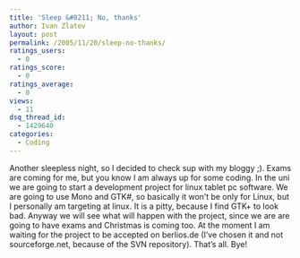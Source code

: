 ```yaml
---
title: 'Sleep &#8211; No, thanks'
author: Ivan Zlatev
layout: post
permalink: /2005/11/20/sleep-no-thanks/
ratings_users:
  - 0
ratings_score:
  - 0
ratings_average:
  - 0
views:
  - 11
dsq_thread_id:
  - 1429640
categories:
  - Coding
---
```

Another sleepless night, so I decided to check sup with my bloggy ;). Exams are coming for me, but you know I am always up for some coding. In the uni we are going to start a development project for linux tablet pc software. We are going to use Mono and GTK#, so basically it won&#8217;t be only for Linux, but I personally am targeting at linux. It is a pitty, because I find GTK+ to look bad. Anyway we will see what will happen with the project, since we are are going to have exams and Christmas is coming too. At the moment I am waiting for the project to be accepted on berlios.de (I&#8217;ve chosen it and not sourceforge.net, because of the SVN repository). That&#8217;s all. Bye!